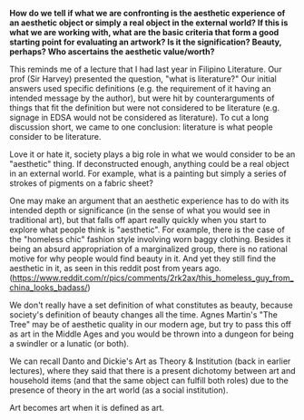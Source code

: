 **How do we tell if what we are confronting is the aesthetic experience of an aesthetic object or simply a real object in the external world? If this is what we are working with, what are the basic criteria that form a good starting point for evaluating an artwork? Is it the signification? Beauty, perhaps? Who ascertains the aesthetic value/worth?**

This reminds me of a lecture that I had last year in Filipino Literature. Our prof (Sir Harvey) presented the question, "what is literature?" Our initial answers used specific definitions (e.g. the requirement of it having an intended message by the author), but were hit by counterarguments of things that fit the definition but were not considered to be literature (e.g. signage in EDSA would not be considered as literature). To cut a long discussion short, we came to one conclusion: literature is what people consider to be literature.

Love it or hate it, society plays a big role in what we would consider to be an "aesthetic" thing. If deconstructed enough, anything could be a real object in an external world. For example, what is a painting but simply a series of strokes of pigments on a fabric sheet?

One may make an argument that an aesthetic experience has to do with its intended depth or significance (in the sense of what you would see in traditional art), but that falls off apart really quickly when you start to explore what people think is "aesthetic". For example, there is the case of the "homeless chic" fashion style involving worn baggy clothing. Besides it being an absurd appropriation of a marginalized group, there is no rational motive for why people would find beauty in it. And yet they still find the aesthetic in it, as seen in this reddit post from years ago. (https://www.reddit.com/r/pics/comments/2rk2ax/this_homeless_guy_from_china_looks_badass/)

We don't really have a set definition of what constitutes as beauty, because society's definition of beauty changes all the time. Agnes Martin's "The Tree" may be of aesthetic quality in our modern age, but try to pass this off as art in the Middle Ages and you would be thrown into a dungeon for being a swindler or a lunatic (or both).

We can recall Danto and Dickie's Art as Theory & Institution (back in earlier lectures), where they said that there is a present dichotomy between art and household items (and that the same object can fulfill both roles) due to the presence of theory in the art world (as a social institution).

Art becomes art when it is defined as art.